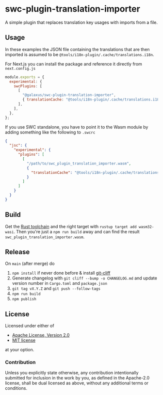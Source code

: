 # swc-plugin-translation-importer

A simple plugin that replaces translation key usages with imports from a file.

## Usage

In these examples the JSON file containing the translations that are then
imported is assumed to be `@tools/i18n-plugin/.cache/translations.i18n`.

For Next.js you can install the package and reference it directly from
`next.config.js`

```javascript
module.exports = {
  experimental: {
    swcPlugins: [
      [
        "@galaxus/swc-plugin-translation-importer",
        { translationCache: "@tools/i18n-plugin/.cache/translations.i18n" },
      ],
    ],
  },
};
```

If you use SWC standalone, you have to point it to the Wasm module by adding
something like the following to `.swcrc`

```json
{
  "jsc": {
    "experimental": {
      "plugins": [
        [
          "/path/to/swc_plugin_translation_importer.wasm",
          {
            "translationCache": "@tools/i18n-plugin/.cache/translations.i18n"
          }
        ]
      ]
    }
  }
}
```

## Build

Get the [Rust toolchain](https://www.rust-lang.org/learn/get-started) and the
right target with `rustup target add wasm32-wasi`. Then you're just a `npm run
build` away and can find the result `swc_plugin_translation_importer.wasm`.

## Release

On `main` (after merge) do

1. `npm install` if never done before & install
   [git-cliff](https://git-cliff.org/docs/installation/)
2. Generate changelog with `git cliff --bump -o CHANGELOG.md` and update
   version number in `Cargo.toml` and `package.json`
3. `git tag vX.Y.Z` and `git push --follow-tags`
4. `npm run build`
5. `npm publish`

## License

Licensed under either of

- [Apache License, Version 2.0](LICENSE-APACHE)
- [MIT license](LICENSE-MIT)

at your option.

### Contribution

Unless you explicitly state otherwise, any contribution intentionally submitted
for inclusion in the work by you, as defined in the Apache-2.0 license, shall
be dual licensed as above, without any additional terms or conditions.
